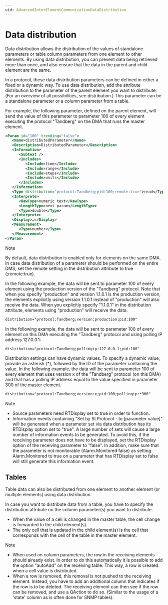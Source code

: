 ```yaml
---
uid: AdvancedInterElementCommunicationDataDistribution
---
```


# Data distribution

Data distribution allows the distribution of the values of standalone parameters or table column parameters from one element to other elements. By using data distribution, you can prevent data being retrieved more than once, and also ensure that the data in the parent and child element are the same.

In a protocol, these data distribution parameters can be defined in either a fixed or a dynamic way. To use data distribution, add the attribute distribution to the parameter of the parent element you want to distribute. (For an overview of all possibilities, see distribution.) This parameter can be a standalone parameter or a column parameter from a table.

For example, the following parameter, defined on the parent element, will send the value of this parameter to parameter 100 of every element executing the protocol "Tandberg" on the DMA that runs the master element.

```xml
<Param id="100" trending="false">
   <Name>distributedParameter</Name>
   <Description>DistributedParameter</Description>
   <Information>
      <Subtext />
      <Includes>
         <Include>time</Include>
         <Include>range</Include>
         <Include>steps</Include>
         <Include>units</Include>
      </Includes>
   </Information>
   <Type distribution="protocol:Tandberg;pid:100;remote:true">read</Type>
   <Interprete>
      <RawType>numeric text</RawType>
      <LengthType>next param</LengthType>
      <Type>double</Type>
   </Interprete>
   <Display>…</Display>
   <Measurement>
      <Type>number</Type>
   </Measurement>
</Param>
```

> [!NOTE]
> By default, data distribution is enabled only for elements on the same DMA. In case data distribution of a parameter should be performed on the entire DMS, set the remote setting in the distribution attribute to true (;remote:true).

In the following example, the data will be sent to parameter 100 of every element using the production version of the "Tandberg" protocol. Note that when you specify "production" and version 1.1.0.1 is the production version, the elements explicitly using version 1.1.0.1 instead of "production" will also receive the data. When you explicitly specify "1.1.0.1" in the distribution attribute, elements using "production" will receive the data.

```xml
distribution="protocol:Tandberg;version:production;pid:100"
```

In the following example, the data will be sent to parameter 100 of every element on this DMA executing the "Tandberg" protocol and using polling IP address 127.0.0.1:

```xml
distribution="protocol:Tandberg;pollingip:127.0.0.1;pid:100"
```

Distribution settings can have dynamic values. To specify a dynamic value, provide an asterisk (*), followed by the ID of the parameter containing the value. In the following example, the data will be sent to parameter 100 of every element that uses version x of the "Tandberg" protocol (on this DMA) and that has a polling IP address equal to the value specified in parameter 300 of the master element.

```xml
distribution="protocol:Tandberg;version:x;pid:100;pollingip:*300"
```

> [!NOTE]
>
> - Source parameters need RTDisplay set to true in order to function.
> - Information events containing "Set by SLProtocol - to [parameter value]" will be generated when a parameter set via data distribution has its RTDisplay option set to "true". A large number of sets will cause a large number of information events to be generated. To avoid this, if the receiving parameter does not have to be displayed, set the RTDisplay option of the receiving parameter to "false". In addition, make sure that the parameter is not monitorable (Alarm.Monitored false) as setting Alarm.Monitored to true on a parameter that has RTDisplay set to false will still generate this information event.

## Tables

Table data can also be distributed from one element to another element (or multiple elements) using data distribution.

In case you want to distribute data from a table, you have to specify the distribution attribute on the column parameter(s) you want to distribute.

- When the value of a cell is changed in the master table, the cell change is forwarded to the child element(s).
- The only cell that is updated in the child element(s) is the cell that corresponds with the cell of the table in the master element.

> [!NOTE]
>
> - When used on column parameters, the row in the receiving elements should already exist. In order to do this automatically it is possible to add the option "autoAdd" on the receiving table. This way, a row is created when a cell value is distributed.
> - When a row is removed, this removal is not pushed to the receiving element. Instead, you have to add an additional column that indicates if the row is to be deleted. The receiving element can then see if the row can be removed, and use a QAction to do so. (Similar to the usage of a 'state' column as is often done for SNMP tables).

